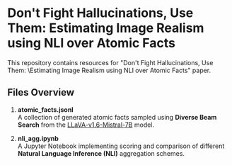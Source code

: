 # Don't Fight Hallucinations, Use Them: Estimating Image Realism using NLI over Atomic Facts

This repository contains resources for "Don't Fight Hallucinations, Use Them: \\Estimating Image Realism using NLI over Atomic Facts" paper.

## Files Overview

1. **atomic_facts.jsonl**  
   A collection of generated atomic facts sampled using **Diverse Beam Search** from the [LLaVA-v1.6-Mistral-7B](https://huggingface.co/llava-hf/llava-v1.6-mistral-7b-hf) model.

2. **nli_agg.ipynb**  
   A Jupyter Notebook implementing scoring and comparison of different **Natural Language Inference (NLI)** aggregation schemes.
